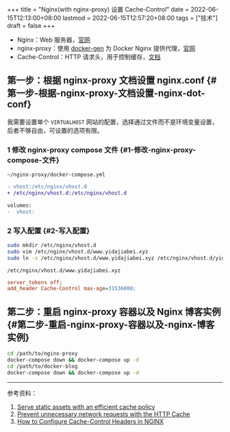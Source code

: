 +++
title = "Nginx(with nginx-proxy) 设置 Cache-Control"
date = 2022-06-15T12:13:00+08:00
lastmod = 2022-06-15T12:57:20+08:00
tags = ["技术"]
draft = false
+++

-   Nginx：Web 服务器，[官网](http://nginx.org/)
-   nginx-proxy：使用 [docker-gen](https://github.com/nginx-proxy/docker-gen) 为 Docker Nginx 提供代理，[官网](https://github.com/nginx-proxy/nginx-proxy)
-   Cache-Control：HTTP 请求头，用于控制缓存，[文档](https://developer.mozilla.org/en-US/docs/Web/HTTP/Headers/Cache-Control)


## 第一步：根据 nginx-proxy 文档设置 nginx.conf {#第一步-根据-nginx-proxy-文档设置-nginx-dot-conf}

我需要设置单个 `VIRTUALHOST` 网站的配置，选择通过文件而不是环境变量设置，后者不够自由，可设置的选项有限。


### 1 修改 nginx-proxy compose 文件 {#1-修改-nginx-proxy-compose-文件}

`~/nginx-proxy/docker-compose.yml`

```diff
- vhost:/etc/nginx/vhost.d
+ /etc/nginx/vhost.d:/etc/nginx/vhost.d

volumes:
-  vhost:
```


### 2 写入配置 {#2-写入配置}

```bash
sudo mkdir /etc/nginx/vhost.d
sudo vim /etc/nginx/vhost.d/www.yidajiabei.xyz
sudo ln -s /etc/nginx/vhost.d/www.yidajiabei.xyz /etc/nginx/vhost.d/yidajiabei.xyz
```

`/etc/nginx/vhost.d/www.yidajiabei.xyz`

```cfg
server_tokens off;
add_header Cache-Control max-age=31536000;
```


## 第二步：重启 nginx-proxy 容器以及 Nginx 博客实例 {#第二步-重启-nginx-proxy-容器以及-nginx-博客实例}

```bash
cd /path/to/nginx-proxy
docker-compose down && docker-compose up -d
cd /path/to/docker-blog
docker-compose down && docker-compose up -d
```

---

参考资料：

1.  [Serve static assets with an efficient cache policy](https://web.dev/uses-long-cache-ttl/)
2.  [Prevent unnecessary network requests with the HTTP Cache](https://web.dev/http-cache/)
3.  [How to Configure Cache-Control Headers in NGINX](https://www.howtogeek.com/devops/how-to-configure-cache-control-headers-in-nginx/)